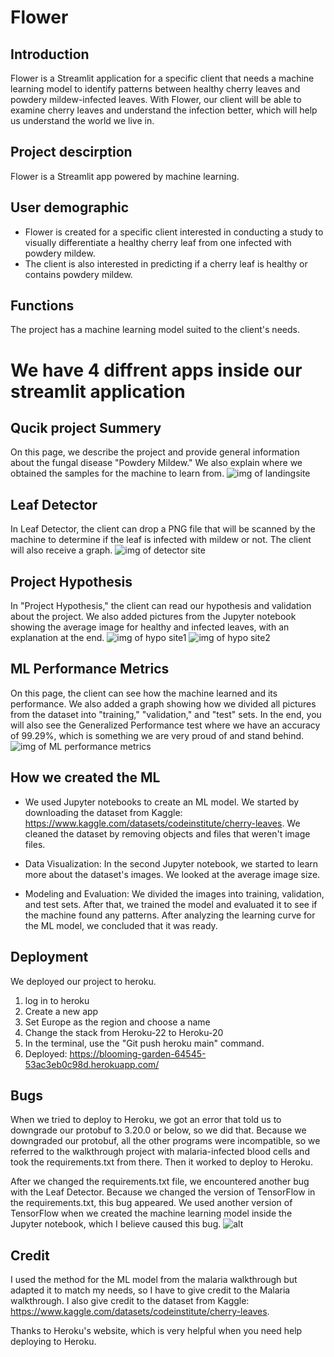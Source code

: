 # Flower

## Introduction 
Flower is a Streamlit application for a specific client that needs a machine learning model to identify patterns between healthy cherry leaves and powdery mildew-infected leaves. With Flower, our client will be able to examine cherry leaves and understand the infection better, which will help us understand the world we live in.

## Project descirption 
Flower is a Streamlit app powered by machine learning.


## User demographic 
* Flower is created for a specific client interested in conducting a study to visually differentiate a healthy cherry leaf from one infected with powdery mildew.
* The client is also interested in predicting if a cherry leaf is healthy or contains powdery mildew.

## Functions 

The project has a machine learning model suited to the client's needs.

# We have 4 diffrent apps inside our streamlit application 
## Qucik project Summery
 On this page, we describe the project and provide general information about the fungal disease "Powdery Mildew." We also explain where we obtained the samples for the machine to learn from. 
![img of landingsite](img/leaf%20detector%20landning.png)
## Leaf Detector 
 In Leaf Detector, the client can drop a PNG file that will be scanned by the machine to determine if the leaf is infected with mildew or not. The client will also receive a graph.
![img of detector site](img/leaf%20detector%20detect.png)
## Project Hypothesis 
 In "Project Hypothesis," the client can read our hypothesis and validation about the project. We also added pictures from the Jupyter notebook showing the average image for healthy and infected leaves, with an explanation at the end.
![img of hypo site1](img/project%20hyp1.png)
![img of hypo site2](img/project%20hyp2.png)
## ML Performance Metrics 
 On this page, the client can see how the machine learned and its performance. We also added a graph showing how we divided all pictures from the dataset into "training," "validation," and "test" sets.
In the end, you will also see the Generalized Performance test where we have an accuracy of 99.29%, which is something we are very proud of and stand behind. 
![img of ML performance metrics](img/ml%20performance.png)


## How we created the ML 


* We used Jupyter notebooks to create an ML model. We started by downloading the dataset from Kaggle: https://www.kaggle.com/datasets/codeinstitute/cherry-leaves. We cleaned the dataset by removing objects and files that weren't image files.

* Data Visualization: In the second Jupyter notebook, we started to learn more about the dataset's images. We looked at the average image size.

* Modeling and Evaluation: We divided the images into training, validation, and test sets. After that, we trained the model and evaluated it to see if the machine found any patterns. After analyzing the learning curve for the ML model, we concluded that it was ready.



## Deployment 
We deployed our project to heroku. 
1. log in to heroku
2. Create a new app
3. Set Europe as the region and choose a name 
4. Change the stack from Heroku-22 to Heroku-20 
5. In the terminal, use the "Git push heroku main" command.
6. Deployed: https://blooming-garden-64545-53ac3eb0c98d.herokuapp.com/

## Bugs 
When we tried to deploy to Heroku, we got an error that told us to downgrade our protobuf to 3.20.0 or below, so we did that. Because we downgraded our protobuf, all the other programs were incompatible, so we referred to the walkthrough project with malaria-infected blood cells and took the requirements.txt from there. Then it worked to deploy to Heroku.

After we changed the requirements.txt file, we encountered another bug with the Leaf Detector. Because we changed the version of TensorFlow in the requirements.txt, this bug appeared. We used another version of TensorFlow when we created the machine learning model inside the Jupyter notebook, which I believe caused this bug.
![alt](img/leaf%20error.png)

## Credit 
I used the method for the ML model from the malaria walkthrough but adapted it to match my needs, so I have to give credit to the Malaria walkthrough.
I also give credit to the dataset from Kaggle: https://www.kaggle.com/datasets/codeinstitute/cherry-leaves.

Thanks to Heroku's website, which is very helpful when you need help deploying to Heroku.


